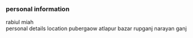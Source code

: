 ### personal information  
rabiul miah  
personal details
location pubergaow atlapur bazar rupganj narayan ganj

